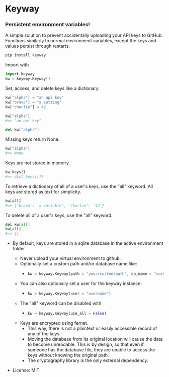 # Keyway
### Persistent environment variables!
A simple solution to prevent accidentally uploading your API keys to GitHub. Functions similarly to normal environment variables, except the keys and values persist through restarts.

```python 
pip install keyway 
```

Import with
```python
import keyway
kw = keyway.Keyway()
```
Set, access, and delete keys like a dictionary.
```python
kw["alpha"] = "an api key"
kw["bravo"] = "a setting"
kw["charlie"] = 42

kw["alpha"]
#>> "an api key"

del kw["alpha"]
```

Missing keys return None.
```python
kw["alpha"]
#>> None
```

Keys are not stored in memory.
```python
kw.keys()
#>> dict_keys([])
```

To retrieve a dictionary of all of a user's keys, use the "all" keyword. All keys are stored as text for simplicity. 
```python
kw[all]
#>> {'bravo': 'a variable', 'charlie': '42'}
```

To delete all of a user's keys, use the "all" keyword.
```python
del kw[all]
kw[all]
#>> {}
```

* By default, keys are stored in a sqlite database in the active environment folder
  * Never upload your virtual environment to github. 
  * Optionally set a custom path and/or database name like:
    * ``` python
      kw = keyway.Keyway(path = "your/custom/path", db_name = "custom_name")
      ```
  * You can also optionally set a user for the keyway instance: 
    * ```python
      kw = keyway.Keyway(user = "username")
      ```
  * The "all" keyword can be disabled with
    * ```python
      kw = keyway.Keyway(use_all = False)
      ```
  * Keys are encrypted using fernet.
    * This way, there is not a plaintext or easily accessible record of any of the keys.
    * Moving the database from its original location will cause the data to become unreadable. This is by design, so that even if someone has the database file, they are unable to access the keys without knowing the original path.
    * The cryptography library is the only external dependency.

* License: MIT
